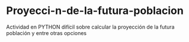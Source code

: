 # Proyecci-n-de-la-futura-poblacion
Actividad en PYTHON difícil sobre calcular la proyección de la futura población y entre otras opciones
